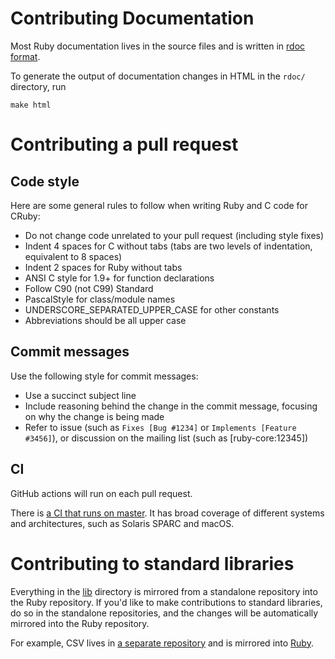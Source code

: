 # Contributing Documentation

Most Ruby documentation lives in the source files and is written in [rdoc format](https://ruby.github.io/rdoc/RDoc/Markup.html).

To generate the output of documentation changes in HTML in the `rdoc/` directory, run

```
make html
```

# Contributing a pull request

## Code style

Here are some general rules to follow when writing Ruby and C code for CRuby:

* Do not change code unrelated to your pull request (including style fixes)
* Indent 4 spaces for C without tabs (tabs are two levels of indentation, equivalent to 8 spaces)
* Indent 2 spaces for Ruby without tabs
* ANSI C style for 1.9+ for function declarations
* Follow C90 (not C99) Standard
* PascalStyle for class/module names
* UNDERSCORE_SEPARATED_UPPER_CASE for other constants
* Abbreviations should be all upper case

## Commit messages

Use the following style for commit messages:

* Use a succinct subject line
* Include reasoning behind the change in the commit message, focusing on why the change is being made
* Refer to  issue (such as `Fixes [Bug #1234]` or `Implements [Feature #3456]`), or discussion on the mailing list (such as [ruby-core:12345])

## CI

GitHub actions will run on each pull request.

There is [a CI that runs on master](https://rubyci.org/). It has broad coverage of different systems and architectures, such as Solaris SPARC and macOS.

# Contributing to standard libraries

Everything in the [lib](https://github.com/ruby/ruby/tree/master/lib) directory is mirrored from a standalone repository into the Ruby repository.
If you'd like to make contributions to standard libraries, do so in the standalone repositories, and the
changes will be automatically mirrored into the Ruby repository.

For example, CSV lives in [a separate repository](https://github.com/ruby/csv) and is mirrored into [Ruby](https://github.com/ruby/ruby/tree/master/lib/csv).